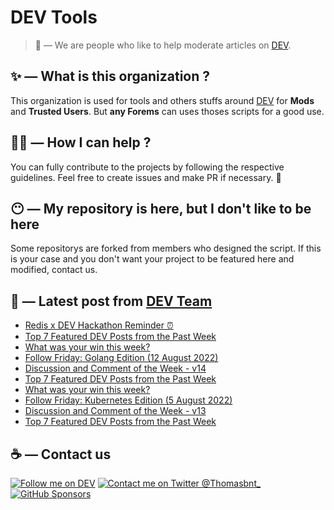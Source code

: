 # DEV Tools

> 🔧 — We are people who like to help moderate articles on [DEV](https://dev.to).

## ✨ — What is this organization ?

This organization is used for tools and others stuffs around [DEV](https://dev.to) for **Mods** and **Trusted Users**. But __any Forems__ can uses thoses scripts for a good use.


## 💪🏼 — How I can help ?

You can fully contribute to the projects by following the respective guidelines. Feel free to create issues and make PR if necessary. 🎉

## 😶 — My repository is here, but I don't like to be here

Some repositorys are forked from members who designed the script. If this is your case and you don't want your project to be featured here and modified, contact us.

## 📝 — Latest post from [DEV Team](https://dev.to/devteam)

<!-- BLOG-POST-LIST:START -->
- [Redis x DEV Hackathon Reminder ⏰](https://dev.to/devteam/redis-x-dev-hackathon-reminder-3b3e)
- [Top 7 Featured DEV Posts from the Past Week](https://dev.to/devteam/top-7-featured-dev-posts-from-the-past-week-1m9b)
- [What was your win this week?](https://dev.to/devteam/what-was-your-win-this-week-2aae)
- [Follow Friday: Golang Edition &lpar;12 August 2022&rpar;](https://dev.to/devteam/follow-friday-golang-edition-12-august-2022-2ofl)
- [Discussion and Comment of the Week - v14](https://dev.to/devteam/discussion-and-comment-of-the-week-v14-2f1l)
- [Top 7 Featured DEV Posts from the Past Week](https://dev.to/devteam/top-7-featured-dev-posts-from-the-past-week-259h)
- [What was your win this week?](https://dev.to/devteam/what-was-your-win-this-week-2g2l)
- [Follow Friday: Kubernetes Edition &lpar;5 August 2022&rpar;](https://dev.to/devteam/follow-friday-kubernetes-edition-5-august-2022-200f)
- [Discussion and Comment of the Week - v13](https://dev.to/devteam/discussion-and-comment-of-the-week-v13-5fao)
- [Top 7 Featured DEV Posts from the Past Week](https://dev.to/devteam/top-7-featured-dev-posts-from-the-past-week-57oo)
<!-- BLOG-POST-LIST:END -->


## ☕ — Contact us

[![Follow me on DEV](https://img.shields.io/badge/dev.to-%2308090A.svg?&style=for-the-badge&logo=dev.to&logoColor=white&alt=devto)](https://dev.to/thomasbnt)
[![Contact me on Twitter @Thomasbnt_](https://img.shields.io/badge/Contact%20me%20on%20Twitter-%231DA1F2.svg?&style=for-the-badge&logo=twitter&logoColor=white&alt=twitter)](https://twitter.com/messages/1142357270-1142357270?text=Hello,%20I%20contact%20you%20from%20devtotools%20&recipient_id=1142357270) [![GitHub Sponsors](https://img.shields.io/badge/Sponsor%20me-%23EA54AE.svg?&style=for-the-badge&logo=github-sponsors&logoColor=white)](https://github.com/sponsors/thomasbnt)



